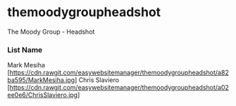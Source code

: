 # themoodygroupheadshot
The Moody Group - Headshot

### List Name ###
Mark Mesiha [https://cdn.rawgit.com/easywebsitemanager/themoodygroupheadshot/a82ba595/MarkMesiha.jpg]
Chris Slaviero [https://cdn.rawgit.com/easywebsitemanager/themoodygroupheadshot/a02ee0e6/ChrisSlaviero.jpg]